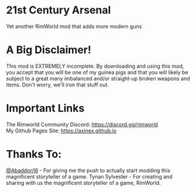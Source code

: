 # 21st Century Arsenal
Yet another RimWorld mod that adds more modern guns

# A Big Disclaimer!
This mod is EXTREMELY incomplete. By downloading and using this mod, you accept that you will be one of my guinea pigs and that you will likely be subject to a great many imbalanced and/or straight-up broken weapons and items. Don't worry, we'll iron that stuff out.

# Important Links
The Rimworld Community Discord: https://discord.gg/rimworld  
My Github Pages Site: https://axinex.github.io

# Thanks To:
[@Abaddon16](https://github.com/Abaddon16/) - For giving me the push to actually start modding this magnificent storyteller of a game.
Tynan Sylvester - For creating and sharing with us the magnificent storyteller of a game, RimWorld.
